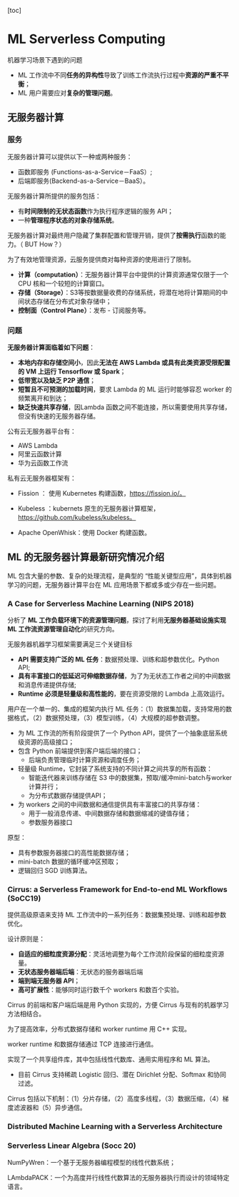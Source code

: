 [toc]

# ML Serverless Computing

机器学习场景下遇到的问题

- ML 工作流中不同**任务的异构性**导致了训练工作流执行过程中**资源的严重不平衡**；
- ML 用户需要应对**复杂的管理问题**。

## 无服务器计算

### 服务

无服务器计算可以提供以下一种或两种服务：

- 函数即服务 (Functions-as-a-Service－FaaS）;
- 后端即服务(Backend-as-a-Service－BaaS）。



无服务器计算所提供的服务包括：

- 有**时间限制的无状态函数**作为执行程序逻辑的服务 API；
- 一种**管理程序状态的对象存储系统**。



无服务器计算对最终用户隐藏了集群配置和管理开销，提供了**按需执行**函数的能力。（ BUT How？）



为了有效地管理资源，云服务提供商对每种资源的使用进行了限制。

- **计算（computation）**：无服务器计算平台中提供的计算资源通常仅限于一个 CPU 核和一个较短的计算窗口。
- **存储（Storage）**：S3等按数据量收费的存储系统，将潜在地将计算期间的中间状态存储在分布式对象存储中；
- **控制面（Control Plane）**：发布 - 订阅服务等。



### 问题

**无服务器计算面临着如下问题**：

- **本地内存和存储空间小**，因此**无法在 AWS Lambda 或具有此类资源受限配置的 VM 上运行 Tensorflow 或 Spark**；
- **低带宽以及缺乏 P2P 通信**；
- **短暂且不可预测的加载时间**，要求 Lambda 的 ML 运行时能够容忍 worker 的频繁离开和到达；
- **缺乏快速共享存储**，因Lambda 函数之间不能连接，所以需要使用共享存储，但没有快速的无服务器存储。



公有云无服务器平台有：

- AWS Lambda
- 阿里云函数计算
- 华为云函数工作流



私有云无服务器框架有：

- Fission ： 使用 Kubernetes 构建函数，https://fission.io/。

- Kubeless ：kubernets 原生的无服务器计算框架，https://github.com/kubeless/kubeless。
- Apache OpenWhisk：使用 Docker 构建函数。



## ML 的无服务器计算最新研究情况介绍

ML 包含大量的参数、复杂的处理流程，是典型的 “性能关键型应用”，具体到机器学习的问题，无服务器计算平台在 ML 应用场景下都或多或少存在一些问题。

### A Case for Serverless Machine Learning (NIPS 2018)

分析了 **ML 工作负载环境下的资源管理问题**，探讨了利用**无服务器基础设施实现 ML 工作流资源管理自动化**的研究方向。



无服务器机器学习框架需要满足三个关键目标

- **API 需要支持广泛的 ML 任务**：数据预处理、训练和超参数优化。Python API;
- **具有丰富接口的低延迟可伸缩数据存储**，为了为无状态工作者之间的中间数据和消息传递提供存储;
- **Runtime 必须是轻量级和高性能的**，要在资源受限的 Lambda 上高效运行。



用户在一个单一的、集成的框架内执行 ML 任务：（1）数据集加载，支持常用的数据格式，（2）数据预处理，（3）模型训练，（4）大规模的超参数调整。

- 为 ML 工作流的所有阶段提供了一个 Python API，提供了一个抽象底层系统级资源的高级接口；
- 包含 Python 前端提供到客户端后端的接口；
  - 后端负责管理临时计算资源和调度任务；
- 轻量级 Runtime，它封装了系统支持的不同计算之间共享的所有函数：
  - 智能迭代器来训练存储在 S3 中的数据集，预取/缓冲mini-batch与worker计算并行；
  - 为分布式数据存储提供API；
- 为 workers 之间的中间数据和通信提供具有丰富接口的共享存储：
  - 用于一般消息传递、中间数据存储和数据缩减的键值存储；
  - 参数服务器接口



原型：

- 具有参数服务器接口的高性能数据存储；
- mini-batch 数据的循环缓冲区预取；
- 逻辑回归 SGD 训练算法。



### Cirrus: a Serverless Framework for End-to-end ML Workflows (SoCC19)

提供高级原语来支持 ML 工作流中的一系列任务：数据集预处理、训练和超参数优化。

设计原则是：

- **自适应的细粒度资源分配**：灵活地调整为每个工作流阶段保留的细粒度资源量。
- **无状态服务器端后端**：无状态的服务器端后端
- **端到端无服务器 API**；
- **高可扩展性**：能够同时运行数千个 workers 和数百个实验。

Cirrus 的前端和客户端后端是用 Python 实现的，方便 Cirrus 与现有的机器学习方法相结合。

为了提高效率，分布式数据存储和 worker runtime 用 C++ 实现。

worker runtime 和数据存储通过 TCP 连接进行通信。

实现了一个共享组件库，其中包括线性代数库、通用实用程序和 ML 算法。

- 目前 Cirrus 支持稀疏 Logistic 回归、潜在 Dirichlet 分配、Softmax 和协同过滤。

Cirrus 包括以下机制：（1）分片存储，（2）高度多线程，（3）数据压缩，（4）梯度滤波器和（5）异步通信。



### Distributed Machine Learning with a Serverless Architecture



### Serverless Linear Algebra (Socc 20)

NumPyWren：一个基于无服务器编程模型的线性代数系统；

LAmbdaPACK：一个为高度并行线性代数算法的无服务器执行而设计的领域特定语言。